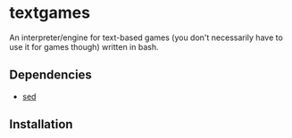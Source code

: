 # textgames

An interpreter/engine for text-based games
(you don't necessarily have to use it for games though)
written in bash.

## Dependencies

- [sed](https://www.gnu.org/software/sed)

## Installation
